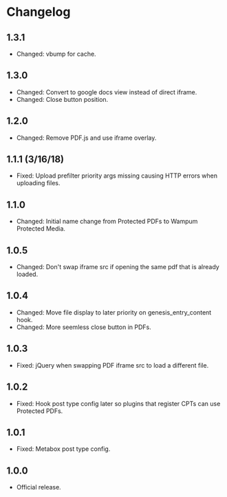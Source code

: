 # Changelog

## 1.3.1
* Changed: vbump for cache.

## 1.3.0
* Changed: Convert to google docs view instead of direct iframe.
* Changed: Close button position.

## 1.2.0
* Changed: Remove PDF.js and use iframe overlay.

## 1.1.1 (3/16/18)
* Fixed: Upload prefilter priority args missing causing HTTP errors when uploading files.

## 1.1.0
* Changed: Initial name change from Protected PDFs to Wampum Protected Media.

## 1.0.5
* Changed: Don't swap iframe src if opening the same pdf that is already loaded.

## 1.0.4
* Changed: Move file display to later priority on genesis_entry_content hook.
* Changed: More seemless close button in PDFs.

## 1.0.3
* Fixed: jQuery when swapping PDF iframe src to load a different file.

## 1.0.2
* Fixed: Hook post type config later so plugins that register CPTs can use Protected PDFs.

## 1.0.1
* Fixed: Metabox post type config.

## 1.0.0
* Official release.
